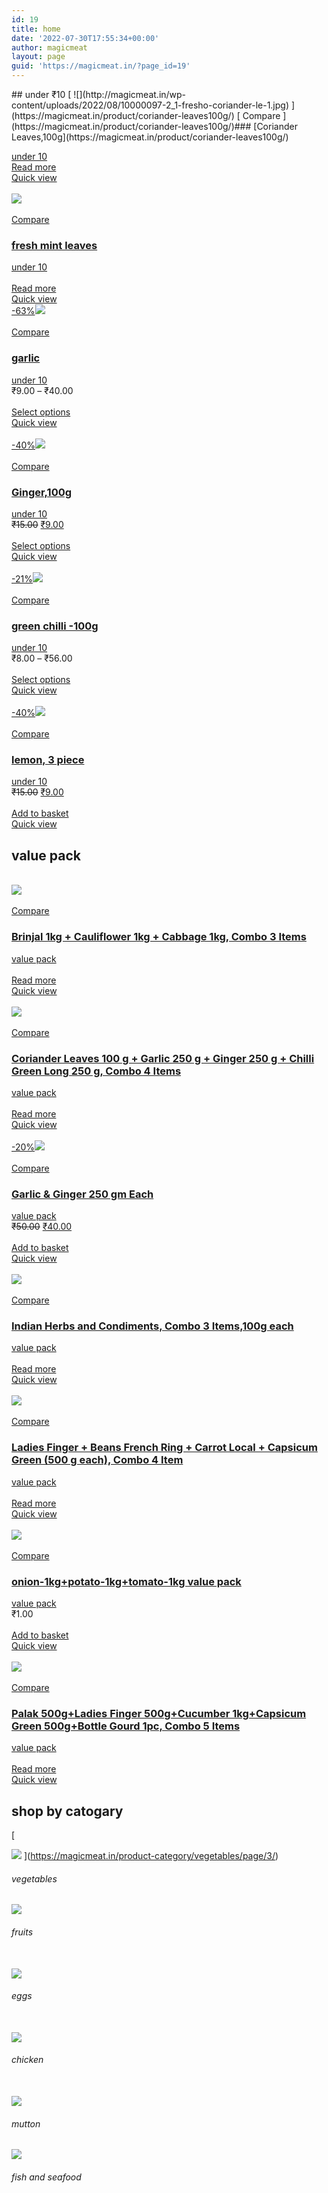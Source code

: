 ```yaml
---
id: 19
title: home
date: '2022-07-30T17:55:34+00:00'
author: magicmeat
layout: page
guid: 'https://magicmeat.in/?page_id=19'
---
```


<style>/*! elementor - v3.7.0 - 08-08-2022 */
.elementor-heading-title{padding:0;margin:0;line-height:1}.elementor-widget-heading .elementor-heading-title[class*=elementor-size-]>a{color:inherit;font-size:inherit;line-height:inherit}.elementor-widget-heading .elementor-heading-title.elementor-size-small{font-size:15px}.elementor-widget-heading .elementor-heading-title.elementor-size-medium{font-size:19px}.elementor-widget-heading .elementor-heading-title.elementor-size-large{font-size:29px}.elementor-widget-heading .elementor-heading-title.elementor-size-xl{font-size:39px}.elementor-widget-heading .elementor-heading-title.elementor-size-xxl{font-size:59px}</style></head><body>## under ₹10

<link href="https://magicmeat.in/wp-content/themes/woodmart/css/parts/woo-product-loop.min.css?ver=6.5.4" id="wd-product-loop-css" media="all" rel="stylesheet" type="text/css"></link> <link href="https://magicmeat.in/wp-content/themes/woodmart/css/parts/woo-product-loop-base.min.css?ver=6.5.4" id="wd-product-loop-base-css" media="all" rel="stylesheet" type="text/css"></link> <link href="https://magicmeat.in/wp-content/themes/woodmart/css/parts/woo-mod-add-btn-replace.min.css?ver=6.5.4" id="wd-woo-mod-add-btn-replace-css" media="all" rel="stylesheet" type="text/css"></link> <link href="https://magicmeat.in/wp-content/themes/woodmart/css/parts/mod-more-description.min.css?ver=6.5.4" id="wd-mod-more-description-css" media="all" rel="stylesheet" type="text/css"></link> <link href="https://magicmeat.in/wp-content/themes/woodmart/css/parts/lib-owl-carousel.min.css?ver=6.5.4" id="wd-owl-carousel-css" media="all" rel="stylesheet" type="text/css"></link> [  
 ![](http://magicmeat.in/wp-content/uploads/2022/08/10000097-2_1-fresho-coriander-le-1.jpg) ](https://magicmeat.in/product/coriander-leaves100g/)  
 [  
 Compare  
 ](https://magicmeat.in/product/coriander-leaves100g/)### [Coriander Leaves,100g](https://magicmeat.in/product/coriander-leaves100g/)

 [under 10](https://magicmeat.in/product-category/vegetables/under-10/)  
 [](#) <link href="https://magicmeat.in/wp-content/themes/woodmart/css/parts/woo-opt-add-to-cart-popup.min.css?ver=6.5.4" id="wd-add-to-cart-popup-css" media="all" rel="stylesheet" type="text/css"></link> <link href="https://magicmeat.in/wp-content/themes/woodmart/css/parts/lib-magnific-popup.min.css?ver=6.5.4" id="wd-mfp-popup-css" media="all" rel="stylesheet" type="text/css"></link> [Read more](https://magicmeat.in/product/coriander-leaves100g/)  
 [Quick view](https://magicmeat.in/product/coriander-leaves100g/)  
 [  
 ![](http://magicmeat.in/wp-content/uploads/2022/08/10000137_19-fresho-mint-leaves-c.jpg) ](https://magicmeat.in/product/fresh-mint-leaves/)  
 [  
 Compare  
 ](https://magicmeat.in/product/fresh-mint-leaves/)

### [fresh mint leaves](https://magicmeat.in/product/fresh-mint-leaves/)

 [under 10](https://magicmeat.in/product-category/vegetables/under-10/)  
 [](#)  
 [Read more](https://magicmeat.in/product/fresh-mint-leaves/)  
 [Quick view](https://magicmeat.in/product/fresh-mint-leaves/)  
 [ <link href="https://magicmeat.in/wp-content/themes/woodmart/css/parts/woo-mod-product-labels.min.css?ver=6.5.4" id="wd-woo-mod-product-labels-css" media="all" rel="stylesheet" type="text/css"></link> <link href="https://magicmeat.in/wp-content/themes/woodmart/css/parts/woo-mod-product-labels-round.min.css?ver=6.5.4" id="wd-woo-mod-product-labels-round-css" media="all" rel="stylesheet" type="text/css"></link> -63%![](http://magicmeat.in/wp-content/uploads/2022/08/10000115-2_2-fresho-garlic.jpg) ](https://magicmeat.in/product/garlic/)  
 [  
 Compare  
 ](https://magicmeat.in/product/garlic/)

### [garlic](https://magicmeat.in/product/garlic/)

 [under 10](https://magicmeat.in/product-category/vegetables/under-10/)  
 <bdi>₹9.00</bdi> – <bdi>₹40.00</bdi>  
 [](#)  
 [Select options](https://magicmeat.in/product/garlic/)  
 [Quick view](https://magicmeat.in/product/garlic/)  
 [  
 -40%![](http://magicmeat.in/wp-content/uploads/2022/08/50000509_5-fresho-ginger-organic.jpg) ](https://magicmeat.in/product/ginger100g/)  
 [  
 Compare  
 ](https://magicmeat.in/product/ginger100g/)

### [Ginger,100g](https://magicmeat.in/product/ginger100g/)

 [under 10](https://magicmeat.in/product-category/vegetables/under-10/)  
 <del aria-hidden="true"><bdi>₹15.00</bdi></del> <ins><bdi>₹9.00</bdi></ins>  
 [](#)  
 [Select options](https://magicmeat.in/product/ginger100g/)  
 [Quick view](https://magicmeat.in/product/ginger100g/)  
 [  
 -21%![](http://magicmeat.in/wp-content/uploads/2022/08/50000511_7-fresho-chilli-green-o-1.jpg) ](https://magicmeat.in/product/green-chilli-100g/)  
 [  
 Compare  
 ](https://magicmeat.in/product/green-chilli-100g/)

### [green chilli -100g](https://magicmeat.in/product/green-chilli-100g/)

 [under 10](https://magicmeat.in/product-category/vegetables/under-10/)  
 <bdi>₹8.00</bdi> – <bdi>₹56.00</bdi>  
 [](#)  
 [Select options](https://magicmeat.in/product/green-chilli-100g/)  
 [Quick view](https://magicmeat.in/product/green-chilli-100g/)  
 [  
 -40%![](http://magicmeat.in/wp-content/uploads/2022/08/10000127-2_7-fresho-lemon.jpg) ](https://magicmeat.in/product/lemon-3-piece/)  
 [  
 Compare  
 ](https://magicmeat.in/product/lemon-3-piece/)

### [lemon, 3 piece](https://magicmeat.in/product/lemon-3-piece/)

 [under 10](https://magicmeat.in/product-category/vegetables/under-10/)  
 <del aria-hidden="true"><bdi>₹15.00</bdi></del> <ins><bdi>₹9.00</bdi></ins>  
 [](#)  
 [Add to basket](?add-to-cart=8676)  
 [Quick view](https://magicmeat.in/product/lemon-3-piece/)

## value pack

 [  
 ![](http://magicmeat.in/wp-content/uploads/2022/08/1209679_1-fresho-brinjal-bottle-.jpg) ](https://magicmeat.in/product/brinjal-1kg-cauliflower-1kg-cabbage-1kg-combo-3-items/)  
 [  
 Compare  
 ](https://magicmeat.in/product/brinjal-1kg-cauliflower-1kg-cabbage-1kg-combo-3-items/)

### [Brinjal 1kg + Cauliflower 1kg + Cabbage 1kg, Combo 3 Items](https://magicmeat.in/product/brinjal-1kg-cauliflower-1kg-cabbage-1kg-combo-3-items/)

 [value pack](https://magicmeat.in/product-category/vegetables/value-pack/)  
 [](#)  
 [Read more](https://magicmeat.in/product/brinjal-1kg-cauliflower-1kg-cabbage-1kg-combo-3-items/)  
 [Quick view](https://magicmeat.in/product/brinjal-1kg-cauliflower-1kg-cabbage-1kg-combo-3-items/)  
 [  
 ![](http://magicmeat.in/wp-content/uploads/2022/08/1209662_3-fresho-coriander-leave.jpg) ](https://magicmeat.in/product/coriander-leaves-100-g-garlic-250-g-ginger-250-g-chilli-green-long-250-g-combo-4-items/)  
 [  
 Compare  
 ](https://magicmeat.in/product/coriander-leaves-100-g-garlic-250-g-ginger-250-g-chilli-green-long-250-g-combo-4-items/)

### [Coriander Leaves 100 g + Garlic 250 g + Ginger 250 g + Chilli Green Long 250 g, Combo 4 Items](https://magicmeat.in/product/coriander-leaves-100-g-garlic-250-g-ginger-250-g-chilli-green-long-250-g-combo-4-items/)

 [value pack](https://magicmeat.in/product-category/vegetables/value-pack/)  
 [](#)  
 [Read more](https://magicmeat.in/product/coriander-leaves-100-g-garlic-250-g-ginger-250-g-chilli-green-long-250-g-combo-4-items/)  
 [Quick view](https://magicmeat.in/product/coriander-leaves-100-g-garlic-250-g-ginger-250-g-chilli-green-long-250-g-combo-4-items/)  
 [  
 -20%![](http://magicmeat.in/wp-content/uploads/2022/08/1202151_1-fresho-garlic-ginger-2.jpg) ](https://magicmeat.in/product/garlic-ginger-250-gm-each/)  
 [  
 Compare  
 ](https://magicmeat.in/product/garlic-ginger-250-gm-each/)

### [Garlic &amp; Ginger 250 gm Each](https://magicmeat.in/product/garlic-ginger-250-gm-each/)

 [value pack](https://magicmeat.in/product-category/vegetables/value-pack/)  
 <del aria-hidden="true"><bdi>₹50.00</bdi></del> <ins><bdi>₹40.00</bdi></ins>  
 [](#)  
 [Add to basket](?add-to-cart=8599)  
 [Quick view](https://magicmeat.in/product/garlic-ginger-250-gm-each/)  
 [  
 ![](http://magicmeat.in/wp-content/uploads/2022/08/1202817_1-fresho-indian-herbs-an.jpg) ](https://magicmeat.in/product/indian-herbs-and-condiments-combo-3-items100g-each/)  
 [  
 Compare  
 ](https://magicmeat.in/product/indian-herbs-and-condiments-combo-3-items100g-each/)

### [Indian Herbs and Condiments, Combo 3 Items,100g each](https://magicmeat.in/product/indian-herbs-and-condiments-combo-3-items100g-each/)

 [value pack](https://magicmeat.in/product-category/vegetables/value-pack/)  
 [](#)  
 [Read more](https://magicmeat.in/product/indian-herbs-and-condiments-combo-3-items100g-each/)  
 [Quick view](https://magicmeat.in/product/indian-herbs-and-condiments-combo-3-items100g-each/)  
 [  
 ![](http://magicmeat.in/wp-content/uploads/2022/08/1209663_3-fresho-ladies-finger-b.jpg) ](https://magicmeat.in/product/ladies-finger-beans-french-ring-carrot-local-capsicum-green-500-g-each-combo-4-item/)  
 [  
 Compare  
 ](https://magicmeat.in/product/ladies-finger-beans-french-ring-carrot-local-capsicum-green-500-g-each-combo-4-item/)

### [Ladies Finger + Beans French Ring + Carrot Local + Capsicum Green (500 g each), Combo 4 Item](https://magicmeat.in/product/ladies-finger-beans-french-ring-carrot-local-capsicum-green-500-g-each-combo-4-item/)

 [value pack](https://magicmeat.in/product-category/vegetables/value-pack/)  
 [](#)  
 [Read more](https://magicmeat.in/product/ladies-finger-beans-french-ring-carrot-local-capsicum-green-500-g-each-combo-4-item/)  
 [Quick view](https://magicmeat.in/product/ladies-finger-beans-french-ring-carrot-local-capsicum-green-500-g-each-combo-4-item/)  
 [  
 ![](http://magicmeat.in/wp-content/uploads/2022/08/1203441_1-fresho-onion-1-kg-new-.jpg) ](https://magicmeat.in/product/onion-1kgpotato-1kgtomato-1kg-value-pack/)  
 [  
 Compare  
 ](https://magicmeat.in/product/onion-1kgpotato-1kgtomato-1kg-value-pack/)

### [onion-1kg+potato-1kg+tomato-1kg value pack](https://magicmeat.in/product/onion-1kgpotato-1kgtomato-1kg-value-pack/)

 [value pack](https://magicmeat.in/product-category/vegetables/value-pack/)  
 <bdi>₹1.00</bdi>  
 [](#)  
 [Add to basket](?add-to-cart=8566)  
 [Quick view](https://magicmeat.in/product/onion-1kgpotato-1kgtomato-1kg-value-pack/)  
 [  
 ![](http://magicmeat.in/wp-content/uploads/2022/08/1209674_1-fresho-palak-250gladie.jpg) ](https://magicmeat.in/product/palak-500gladies-finger-500gcucumber-1kgcapsicum-green-500gbottle-gourd-1pc-combo-5-items/)  
 [  
 Compare  
 ](https://magicmeat.in/product/palak-500gladies-finger-500gcucumber-1kgcapsicum-green-500gbottle-gourd-1pc-combo-5-items/)

### [Palak 500g+Ladies Finger 500g+Cucumber 1kg+Capsicum Green 500g+Bottle Gourd 1pc, Combo 5 Items](https://magicmeat.in/product/palak-500gladies-finger-500gcucumber-1kgcapsicum-green-500gbottle-gourd-1pc-combo-5-items/)

 [value pack](https://magicmeat.in/product-category/vegetables/value-pack/)  
 [](#)  
 [Read more](https://magicmeat.in/product/palak-500gladies-finger-500gcucumber-1kgcapsicum-green-500gbottle-gourd-1pc-combo-5-items/)  
 [Quick view](https://magicmeat.in/product/palak-500gladies-finger-500gcucumber-1kgcapsicum-green-500gbottle-gourd-1pc-combo-5-items/)

## shop by catogary

<style>/*! elementor - v3.7.0 - 08-08-2022 */
.elementor-widget-image{text-align:center}.elementor-widget-image a{display:inline-block}.elementor-widget-image a img[src$=".svg"]{width:48px}.elementor-widget-image img{vertical-align:middle;display:inline-block}</style> [  
 ![](http://magicmeat.in/wp-content/uploads/2022/08/1-2-vegetable-free-png-image-1.png) ](https://magicmeat.in/product-category/vegetables/page/3/)

###### vegetables

 ![](http://magicmeat.in/wp-content/uploads/2022/08/4-2-fruit-png-image-1.png)

###### fruits

 [  
 ![](http://magicmeat.in/wp-content/uploads/2022/08/pngegg-1.png) ](https://magicmeat.in/product-category/egg/)

###### eggs

 [  
 ![](http://magicmeat.in/wp-content/uploads/2022/08/pngegg-2-1.png) ](https://magicmeat.in/product-category/chicken/)

###### chicken

 [  
 ![](http://magicmeat.in/wp-content/uploads/2022/08/pngegg-4-2.png) ](https://magicmeat.in/product-category/mutton/)

###### mutton

 ![](http://magicmeat.in/wp-content/uploads/2022/08/pngegg-3-1.png)

###### fish and seafood